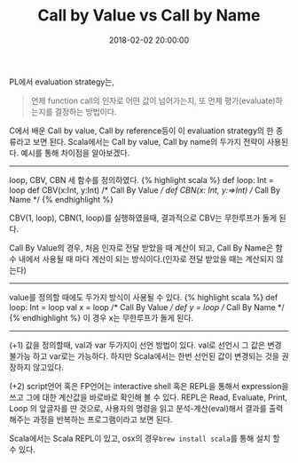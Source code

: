 ﻿---
layout: post
title:  "Call by Value vs Call by Name"
date:   2018-02-02 20:00:00
category: Scala
tags: cbn cbv
---


PL에서 evaluation strategy는, 
> 언제 function call의 인자로 어떤 값이 넘어가는지, 
> 또 언제 평가(evaluate)하는지를 결정하는 방법이다.

C에서 배운 Call by value, Call by reference등이 이 evaluation strategy의 한 종류라고 보면 된다. 
Scala에서는 Call by value, Call by name의 두가지 전략이 사용된다. 예시를 통해 차이점을 알아보겠다.

<!-- more -->

---
loop, CBV, CBN 세 함수를 정의하였다.
{% highlight scala %}
def loop: Int = loop 
def CBV(x:Int, y:Int)		/* Call By Value */
def CBN(x: Int, y:=>Int)	/* Call By Name */
{% endhighlight %}

CBV(1, loop), CBN(1, loop)를 실행하였을때, 결과적으로 CBV는 무한루프가 돌게 된다. 

Call By Value의 경우, 처음 인자로 전달 받았을 때 계산이 되고, Call By Name은 함수 내에서 사용될 때 마다 계산이 되는 방식이다.(인자로 전달 받았을 때는 계산되지 않는다)

---
value를 정의할 때에도 두가지 방식이 사용될 수 있다.
{% highlight scala %}
def loop: Int = loop 
val x = loop		/* Call By Value */
def y = loop		/* Call By Name */
{% endhighlight %}
이 경우 x는 무한루프가 돌게 된다.

---
(+1)
값을 정의할때, val과 var 두가지이 선언 방법이 있다. val로 선언시 그 값은 변경 불가능 하고 var로는 가능하다. 하지만 Scala에서는 한번 선언된 값이 변경되는 것을 권장하지 않고있다.

 (+2)
script언어 혹은 FP언어는 interactive shell 혹은 REPL을 통해서 expression을 쓰고 그에 대한 계산값을 바로바로 확인해 볼 수 있다.
REPL은 Read, Evaluate, Print, Loop 의 앞글자를 딴 것으로, 사용자의 명령을 읽고 분석-계산(eval)해서 결과를 출력해주는 과정을 반복하는 프로그램이라고 보면 된다.

Scala에서는 Scala REPL이 있고, osx의 경우`brew install scala`를 통해 설치 할 수 있다.


